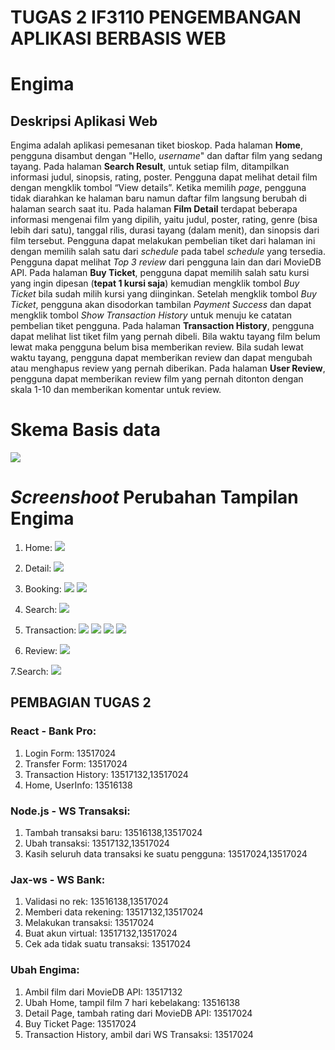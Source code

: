 # TUGAS 2 IF3110 PENGEMBANGAN APLIKASI BERBASIS WEB
# Engima

## Deskripsi Aplikasi Web
Engima adalah aplikasi pemesanan tiket bioskop. Pada halaman **Home**, pengguna disambut dengan "Hello, *username*" dan daftar film yang sedang tayang. Pada halaman **Search Result**, untuk setiap film, ditampilkan informasi judul, sinopsis, rating, poster. Pengguna dapat melihat detail film dengan mengklik tombol “View details”. Ketika memilih *page*, pengguna tidak diarahkan ke halaman baru namun daftar film langsung berubah di halaman search saat itu.
Pada halaman **Film Detail** terdapat beberapa informasi mengenai film yang dipilih, yaitu judul, poster, rating, genre (bisa lebih dari satu), tanggal rilis, durasi tayang (dalam menit), dan sinopsis dari film tersebut.
Pengguna dapat melakukan pembelian tiket dari halaman ini dengan memilih salah satu dari *schedule* pada tabel *schedule* yang tersedia.
Pengguna dapat melihat *Top 3 review* dari pengguna lain dan dari MovieDB API. Pada halaman **Buy Ticket**, pengguna dapat memilih salah satu kursi yang ingin dipesan (**tepat 1 kursi saja**) kemudian mengklik tombol *Buy Ticket* bila sudah milih kursi yang diinginkan.
Setelah mengklik tombol *Buy Ticket*, pengguna akan disodorkan tambilan *Payment Success* dan dapat mengklik tombol *Show Transaction History* untuk menuju ke catatan pembelian tiket pengguna.
Pada halaman **Transaction History**, pengguna dapat melihat list tiket film yang pernah dibeli. Bila waktu tayang film belum lewat maka pengguna belum bisa memberikan review. Bila sudah lewat waktu tayang, pengguna dapat memberikan review dan dapat mengubah atau menghapus review yang pernah diberikan.
Pada halaman **User Review**, pengguna dapat memberikan review film yang pernah ditonton dengan skala 1-10 dan memberikan komentar untuk review.

# Skema Basis data
   ![](doc/engima_sql.png)
# *Screenshoot* Perubahan Tampilan Engima


1. Home: 
   ![](doc/home.png)
   
2. Detail:
   ![](doc/movieDetail.png)
   
3. Booking:
  ![](doc/booking.png)
  ![](doc/booking2.png)
  
4. Search: 
  ![](doc/search.png)
  
5. Transaction:
  ![](doc/Transaction1.png)
  ![](doc/Transaction2.png)
  ![](doc/Transaction3.png)
  ![](doc/Transaction4.png)
  
6. Review: 
  ![](doc/Review.png)
  
7.Search:
  ![](doc/search.png)
  
## PEMBAGIAN TUGAS 2

### React - Bank Pro:
1. Login Form: 13517024
2. Transfer Form: 13517024
3. Transaction History: 13517132,13517024
4. Home, UserInfo: 13516138

### Node.js - WS Transaksi:
1. Tambah transaksi baru: 13516138,13517024
2. Ubah transaksi: 13517132,13517024
3. Kasih seluruh data transaksi ke suatu pengguna: 13517024,13517024

### Jax-ws - WS Bank:
1. Validasi no rek: 13516138,13517024
2. Memberi data rekening: 13517132,13517024
3. Melakukan transaksi: 13517024
4. Buat akun virtual: 13517132,13517024
5. Cek ada tidak suatu transaksi: 13517024

### Ubah Engima:
1. Ambil film dari MovieDB API: 13517132
2. Ubah Home, tampil film 7 hari kebelakang: 13516138
3. Detail Page, tambah rating dari MovieDB API: 13517024
4. Buy Ticket Page: 13517024
5. Transaction History, ambil dari WS Transaksi: 13517024
